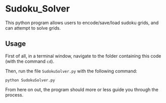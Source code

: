 # Sudoku_Solver
 This python program allows users to encode/save/load sudoku grids, and can attempt to solve grids.

## Usage
First of all, in a terminal window, navigate to the folder containing this code (with the command `cd`).

Then, run the file `SudokuSolver.py` with the following command:
```
python SudokuSolver.py
```

From here on out, the program should more or less guide you through the process.
